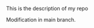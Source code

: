 This is the description of my repo








































Modification in main branch.
